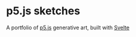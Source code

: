 # p5.js sketches

A portfolio of [p5.js](https://p5js.org/) generative art, built with [Svelte](https://svelte.dev/)